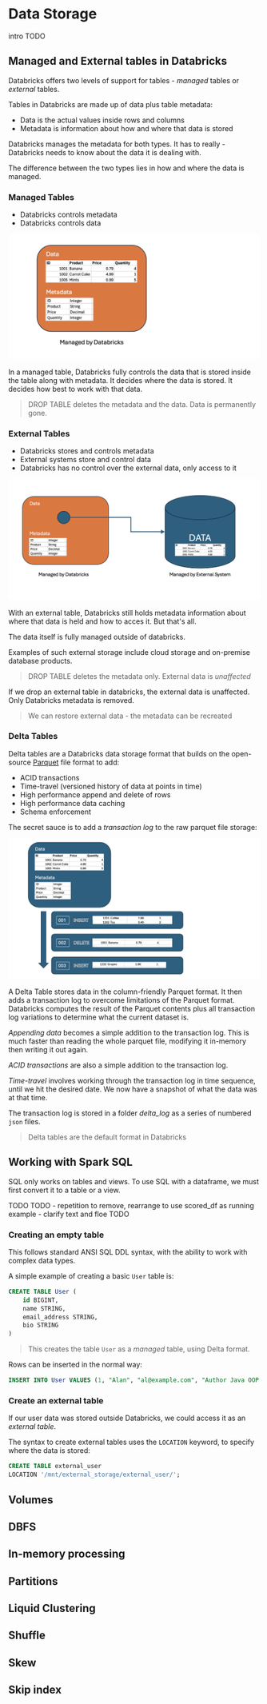 # Data Storage 
intro TODO

## Managed and External tables in Databricks
Databricks offers two levels of support for tables - _managed_ tables or _external_ tables.

Tables in Databricks are made up of data plus table metadata:

- Data is the actual values inside rows and columns
- Metadata is information about how and where that data is stored

Databricks manages the metadata for both types. It has to really - Databricks needs to know about the data it is dealing with.

The difference between the two types lies in how and where the data is managed.

### Managed Tables

- Databricks controls metadata
- Databricks controls data

![Showing data and metadata insde Databricks management](/images/managed-table.png)  

In a managed table, Databricks fully controls the data that is stored inside the table along with metadata. It decides where the data is stored. It decides how best to work with that data.

> DROP TABLE deletes the metadata and the data. Data is permanently gone.

### External Tables

- Databricks stores and controls metadata
- External systems store and control data
- Databricks has no control over the external data, only access to it

![Showing Databricks managing only metadata with an external provider managing data](/images/unmanaged-external-table.png)

With an external table, Databricks still holds metadata information about where that data is held and how to acces it. But that's all.

The data itself is fully managed outside of databricks. 

Examples of such external storage include cloud storage and on-premise database products.

> DROP TABLE deletes the metadata only. External data is _unaffected_

If we drop an external table in databricks, the external data is unaffected. Only Databricks metadata is removed.

> We can restore external data - the metadata can be recreated

### Delta Tables
Delta tables are a Databricks data storage format that builds on the open-source [Parquet](https://github.com/apache/parquet-format) file format to add:

- ACID transactions
- Time-travel (versioned history of data at points in time)
- High performance append and delete of rows
- High performance data caching
- Schema enforcement

The secret sauce is to add a _transaction log_ to the raw parquet file storage:

![Delta table showing parquet file data rows with column metadata plus three entries in a transaction log](/images/delta-table-internals.png)

A Delta Table stores data in the column-friendly Parquet format. It then adds a transaction log to overcome limitations of the Parquet format. Databricks  computes the result of the Parquet contents plus all transaction log variations to determine what the current dataset is.

_Appending data_ becomes a simple addition to the transaction log. This is much faster than reading the whole parquet file, modifying it in-memory then writing it out again.

_ACID transactions_ are also a simple addition to the transaction log. 

_Time-travel_ involves working through the transaction log in time sequence, until we hit the desired date. We now have a snapshot of what the data was at that time.

The transaction log is stored in a folder _delta_log_ as a series of numbered `json` files.

> Delta tables are the default format in Databricks

## Working with Spark SQL
SQL only works on tables and views. To use SQL with a dataframe, we must first convert it to a table or a view.

TODO
TODO - repetition to remove, rearrange to use scored_df as running example - clarify text and floe
TODO

### Creating an empty table
This follows standard ANSI SQL DDL syntax, with the ability to work with complex data types.

A simple example of creating a basic `User` table is:

```sql
CREATE TABLE User (
    id BIGINT,
    name STRING,
    email_address STRING,
    bio STRING
)
```

> This creates the table `User` as a _managed_ table, using Delta format.

Rows can be inserted in the normal way:

```sql
INSERT INTO User VALUES (1, "Alan", "al@example.com", "Author Java OOP Done Right, Test-Driven Deveopment in Java. Co-author Nokia Bounce, Fun School 2, Red Arrows")
```

### Create an external table
If our user data was stored outside Databricks, we could access it as an _external table_.

The syntax to create external tables uses the `LOCATION` keyword, to specify where the data is stored:

```sql
CREATE TABLE external_user
LOCATION '/mnt/external_storage/external_user/';
```


## Volumes

## DBFS

## In-memory processing

## Partitions

## Liquid Clustering

## Shuffle

## Skew

## Skip index

